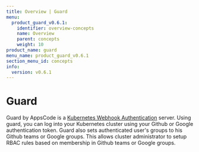 ```yaml
---
title: Overview | Guard
menu:
  product_guard_v0.6.1:
    identifier: overview-concepts
    name: Overview
    parent: concepts
    weight: 10
product_name: guard
menu_name: product_guard_v0.6.1
section_menu_id: concepts
info:
  version: v0.6.1
---
```


# Guard

 Guard by AppsCode is a [Kubernetes Webhook Authentication](https://kubernetes.io/docs/admin/authentication/#webhook-token-authentication) server. Using guard, you can log into your Kubernetes cluster using your Github or Google authentication token. Guard also sets authenticated user's groups to his Github teams or Google groups. This allows cluster administrator to setup RBAC rules based on membership in Github teams or Google groups.
